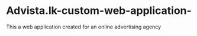 # Advista.lk-custom-web-application-
This a web application created for an online advertising agency
